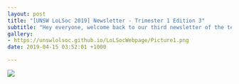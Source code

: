 ```yaml
---
layout: post
title: "[UNSW LoLSoc 2019] Newsletter - Trimester 1 Edition 3"
subtitle: "Hey everyone, welcome back to our third newsletter of the term!! \U0001F389\U0001F389"
gallery:
- https://unswlolsoc.github.io/LoLSocWebpage/Picture1.png
date: 2019-04-15 03:52:01 +1000

---
```

![](https://unswlolsoc.github.io/LoLSocWebpage/uploads/Picture1.png)